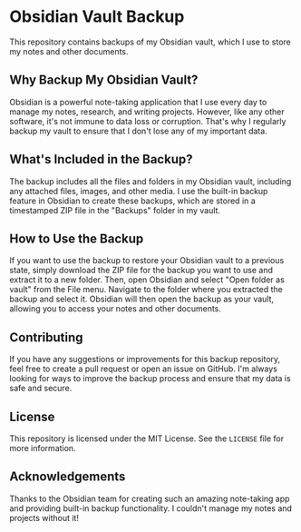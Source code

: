 # Obsidian Vault Backup

This repository contains backups of my Obsidian vault, which I use to store my notes and other documents.

## Why Backup My Obsidian Vault?

Obsidian is a powerful note-taking application that I use every day to manage my notes, research, and writing projects. However, like any other software, it's not immune to data loss or corruption. That's why I regularly backup my vault to ensure that I don't lose any of my important data.

## What's Included in the Backup?

The backup includes all the files and folders in my Obsidian vault, including any attached files, images, and other media. I use the built-in backup feature in Obsidian to create these backups, which are stored in a timestamped ZIP file in the "Backups" folder in my vault.

## How to Use the Backup

If you want to use the backup to restore your Obsidian vault to a previous state, simply download the ZIP file for the backup you want to use and extract it to a new folder. Then, open Obsidian and select "Open folder as vault" from the File menu. Navigate to the folder where you extracted the backup and select it. Obsidian will then open the backup as your vault, allowing you to access your notes and other documents.

## Contributing

If you have any suggestions or improvements for this backup repository, feel free to create a pull request or open an issue on GitHub. I'm always looking for ways to improve the backup process and ensure that my data is safe and secure.

## License

This repository is licensed under the MIT License. See the `LICENSE` file for more information.

## Acknowledgements

Thanks to the Obsidian team for creating such an amazing note-taking app and providing built-in backup functionality. I couldn't manage my notes and projects without it!
